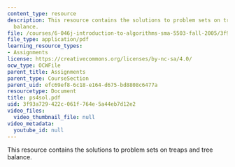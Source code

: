 ```yaml
---
content_type: resource
description: This resource contains the solutions to problem sets on treaps and tree
  balance.
file: /courses/6-046j-introduction-to-algorithms-sma-5503-fall-2005/3f93a729422c061f764e5a44eb7d12e2_ps4sol.pdf
file_type: application/pdf
learning_resource_types:
- Assignments
license: https://creativecommons.org/licenses/by-nc-sa/4.0/
ocw_type: OCWFile
parent_title: Assignments
parent_type: CourseSection
parent_uid: efc69ef8-6c18-e164-d675-bd8808c6477a
resourcetype: Document
title: ps4sol.pdf
uid: 3f93a729-422c-061f-764e-5a44eb7d12e2
video_files:
  video_thumbnail_file: null
video_metadata:
  youtube_id: null
---
```

This resource contains the solutions to problem sets on treaps and tree balance.